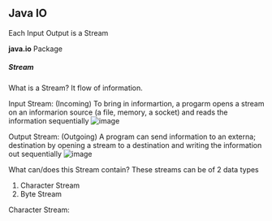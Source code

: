 <h2>Java IO</h2>

Each Input Output is a Stream

**java.io** Package

<h5>Stream</h5>
What is a Stream?
It flow of information.

Input Stream: (Incoming)
To bring in informartion, a progarm opens a stream on an informarion source (a file, memory, a socket) and reads the information sequentially
![image](https://user-images.githubusercontent.com/83197830/232174451-4732f2f3-d9e2-4aaf-a6b3-c767b58b1d90.png)

Output Stream: (Outgoing)
A program can send information to an externa; destination by opening a stream to a destination and writing the information out sequentially
![image](https://user-images.githubusercontent.com/83197830/232174531-591597e4-7708-45fe-a17f-df82c0a9988d.png)

What can/does this Stream contain?
These streams can be of 2 data types
1. Character Stream
2. Byte Stream


Character Stream:
